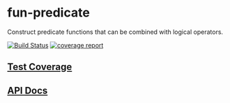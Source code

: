 # fun-predicate

Construct predicate functions that can be combined with logical operators.

[![Build Status][1]][2]
[![coverage report][3]][4]

## [Test Coverage][5]

## [API Docs][6]

[1]: https://gitlab.com/bagrounds/fun-predicate/badges/master/build.svg
[2]: https://gitlab.com/bagrounds/fun-predicate/commits/master
[3]: https://gitlab.com/bagrounds/fun-predicate/badges/master/coverage.svg
[4]: https://gitlab.com/bagrounds/fun-predicate/commits/master
[5]: https://bagrounds.gitlab.io/fun-predicate/coverage/lcov-report/index.html
[6]: https://bagrounds.gitlab.io/fun-predicate/docs/index.html

